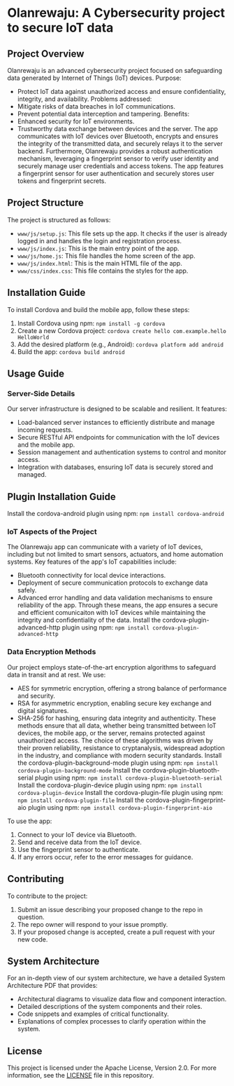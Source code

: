 # Olanrewaju: A Cybersecurity project to secure IoT data

## Project Overview

Olanrewaju is an advanced cybersecurity project focused on safeguarding data generated by Internet of Things (IoT) devices.
Purpose:
- Protect IoT data against unauthorized access and ensure confidentiality, integrity, and availability.
Problems addressed:
- Mitigate risks of data breaches in IoT communications.
- Prevent potential data interception and tampering.
Benefits:
- Enhanced security for IoT environments.
- Trustworthy data exchange between devices and the server.
The app communicates with IoT devices over Bluetooth, encrypts and ensures the integrity of the transmitted data, and securely relays it to the server backend. Furthermore, Olanrewaju provides a robust authentication mechanism, leveraging a fingerprint sensor to verify user identity and securely manage user credentials and access tokens. The app features a fingerprint sensor for user authentication and securely stores user tokens and fingerprint secrets.

## Project Structure

The project is structured as follows:

- `www/js/setup.js`: This file sets up the app. It checks if the user is already logged in and handles the login and registration process.
- `www/js/index.js`: This is the main entry point of the app.
- `www/js/home.js`: This file handles the home screen of the app.
- `www/js/index.html`: This is the main HTML file of the app.
- `www/css/index.css`: This file contains the styles for the app.

## Installation Guide

To install Cordova and build the mobile app, follow these steps:

1. Install Cordova using npm: `npm install -g cordova`
2. Create a new Cordova project: `cordova create hello com.example.hello HelloWorld`
3. Add the desired platform (e.g., Android): `cordova platform add android`
4. Build the app: `cordova build android`

## Usage Guide

### Server-Side Details
Our server infrastructure is designed to be scalable and resilient. It features:
- Load-balanced server instances to efficiently distribute and manage incoming requests.
- Secure RESTful API endpoints for communication with the IoT devices and the mobile app.
- Session management and authentication systems to control and monitor access.
- Integration with databases, ensuring IoT data is securely stored and managed.

## Plugin Installation Guide

Install the cordova-android plugin using npm: `npm install cordova-android`

### IoT Aspects of the Project
The Olanrewaju app can communicate with a variety of IoT devices, including but not limited to smart sensors, actuators, and home automation systems. Key features of the app's IoT capabilities include:
- Bluetooth connectivity for local device interactions.
- Deployment of secure communication protocols to exchange data safely.
- Advanced error handling and data validation mechanisms to ensure reliability of the app.
Through these means, the app ensures a secure and efficient comunicaiton with IoT devices while maintaining the integrity and confidentiality of the data.
Install the cordova-plugin-advanced-http plugin using npm: `npm install cordova-plugin-advanced-http`

### Data Encryption Methods
Our project employs state-of-the-art encryption algorithms to safeguard data in transit and at rest. We use:
- AES for symmetric encryption, offering a strong balance of performance and security.
- RSA for asymmetric encryption, enabling secure key exchange and digital signatures.
- SHA-256 for hashing, ensuring data integrity and authenticity.
These methods ensure that all data, whether being transmitted between IoT devices, the mobile app, or the server, remains protected against unauthorized access. The choice of these algorithms was driven by their proven reliability, resistance to cryptanalysis, widespread adoption in the industry, and compliance with modern security standards.
Install the cordova-plugin-background-mode plugin using npm: `npm install cordova-plugin-background-mode`
Install the cordova-plugin-bluetooth-serial plugin using npm: `npm install cordova-plugin-bluetooth-serial`
Install the cordova-plugin-device plugin using npm: `npm install cordova-plugin-device`
Install the cordova-plugin-file plugin using npm: `npm install cordova-plugin-file`
Install the cordova-plugin-fingerprint-aio plugin using npm: `npm install cordova-plugin-fingerprint-aio`

To use the app:

1. Connect to your IoT device via Bluetooth.
2. Send and receive data from the IoT device.
3. Use the fingerprint sensor to authenticate.
4. If any errors occur, refer to the error messages for guidance.

## Contributing

To contribute to the project:

1. Submit an issue describing your proposed change to the repo in question.
2. The repo owner will respond to your issue promptly.
3. If your proposed change is accepted, create a pull request with your new code.

## System Architecture
For an in-depth view of our system architecture, we have a detailed System Architecture PDF that provides:
- Architectural diagrams to visualize data flow and component interaction.
- Detailed descriptions of the system components and their roles.
- Code snippets and examples of critical functionality.
- Explanations of complex processes to clarify operation within the system.

## License

This project is licensed under the Apache License, Version 2.0. For more information, see the [LICENSE](LICENSE) file in this repository.

